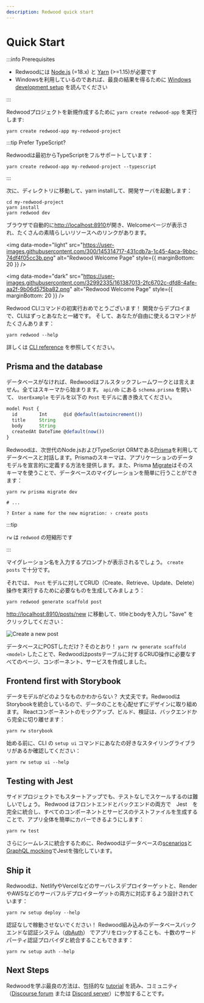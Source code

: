 ```yaml
---
description: Redwood quick start
---
```


# Quick Start

:::info Prerequisites

<!--
- Redwood requires [Node.js](https://nodejs.org/en/) (=18.x) and [Yarn](https://yarnpkg.com/) (>=1.15)
- Are you on Windows? For best results, follow our [Windows development setup](how-to/windows-development-setup.md) guide
-->

- Redwoodには [Node.js](https://nodejs.org/en/) (=18.x) と [Yarn](https://yarnpkg.com/) (>=1.15)が必要です
- Windowsを利用しているのであれば、最良の結果を得るために [Windows development setup](how-to/windows-development-setup.md) を読んでください

:::

<!--
Create a Redwood project with `yarn create redwood-app`:
-->

Redwoodプロジェクトを新規作成するために `yarn create redwood-app` を実行します:

```
yarn create redwood-app my-redwood-project
```

:::tip Prefer TypeScript?

<!--
Redwood comes with full TypeScript support from the get-go:
-->

Redwoodは最初からTypeScriptをフルサポートしています：

```
yarn create redwood-app my-redwood-project --typescript
```

:::

<!--
Then change into that directory, yarn install, and start the development server:
-->

次に、ディレクトリに移動して、yarn installして、開発サーバを起動します：

```
cd my-redwood-project
yarn install
yarn redwood dev
```

<!--
Your browser should automatically open to [http://localhost:8910](http://localhost:8910) where you'll see the Welcome Page, which links out to a many great resources:
-->

ブラウザで自動的に[http://localhost:8910](http://localhost:8910)が開き、Welcomeページが表示され、たくさんの素晴らしいリソースへのリンクがあります。

<img data-mode="light" src="https://user-images.githubusercontent.com/300/145314717-431cdb7a-1c45-4aca-9bbc-74df4f05cc3b.png" alt="Redwood Welcome Page" style={{ marginBottom: 20 }} />

<img data-mode="dark" src="https://user-images.githubusercontent.com/32992335/161387013-2fc6702c-dfd8-4afe-aa2f-9b06d575ba82.png" alt="Redwood Welcome Page" style={{ marginBottom: 20 }} />

<!--
Congratulations on running your first Redwood CLI command!
From dev to deploy, the CLI is with you the whole way.
And there's quite a few commands at your disposal:
-->

Redwood CLIコマンドの初実行おめでとうございます！
開発からデプロイまで、CLIはずっとあなたと一緒です。
そして、あなたが自由に使えるコマンドがたくさんあります：

```
yarn redwood --help
```

<!--
For all the details, see the [CLI reference](cli-commands.md).
-->

詳しくは [CLI reference](cli-commands.md) を参照してください。

## Prisma and the database

<!--
Redwood wouldn't be a full-stack framework without a database. It all starts with the schema. Open the `schema.prisma` file in `api/db` and replace the `UserExample` model with the following `Post` model:
-->
データベースがなければ、Redwoodはフルスタックフレームワークとは言えません。全てはスキーマから始まります。 `api/db` にある `schema.prisma` を開いて、 `UserExample` モデルを以下の `Post` モデルに書き換えてください。

```js title="api/db/schema.prisma"
model Post {
  id        Int      @id @default(autoincrement())
  title     String
  body      String
  createdAt DateTime @default(now())
}
```

<!--
Redwood uses [Prisma](https://www.prisma.io/), a next-gen Node.js and TypeScript ORM, to talk to the database. Prisma's schema offers a declarative way of defining your app's data models. And Prisma [Migrate](https://www.prisma.io/migrate) uses that schema to make database migrations hassle-free:
-->

Redwoodは、次世代のNode.jsおよびTypeScript ORMである[Prisma](https://www.prisma.io/)を利用してデータベースと対話します。Prismaのスキーマは、アプリケーションのデータモデルを宣言的に定義する方法を提供します。また、Prisma [Migrate](https://www.prisma.io/migrate)はそのスキーマを使うことで、データベースのマイグレーションを簡単に行うことができます：

```
yarn rw prisma migrate dev

# ...

? Enter a name for the new migration: › create posts
```

<!--
> `rw` is short for `redwood`
-->

:::tip

`rw` は `redwood` の短縮形です

:::

<!--
You'll be prompted for the name of your migration. `create posts` will do.

Now let's generate everything we need to perform all the CRUD (Create, Retrieve, Update, Delete) actions on our `Post` model:
-->

マイグレーション名を入力するプロンプトが表示されるでしょう。 `create posts` で十分です。

それでは、 `Post` モデルに対してCRUD（Create、Retrieve、Update、Delete）操作を実行するために必要なものを生成してみましょう：

```
yarn redwood generate scaffold post
```

<!--
Navigate to [http://localhost:8910/posts/new](http://localhost:8910/posts/new), fill in the title and body, and click "Save":
-->

[http://localhost:8910/posts/new](http://localhost:8910/posts/new) に移動して、titleとbodyを入力し "Save" をクリックしてください：

<img src="https://user-images.githubusercontent.com/300/73028004-72262c00-3de9-11ea-8924-66d1cc1fceb6.png" alt="Create a new post" />

<!--
Did we just create a post in the database? Yup! With `yarn rw generate scaffold <model>`, Redwood created all the pages, components, and services necessary to perform all CRUD actions on our posts table.
-->

データベースにPOSTしただけ？そのとおり！ `yarn rw generate scaffold <model>` したことで、Redwoodはpostsテーブルに対するCRUD操作に必要なすべてのページ、コンポーネント、サービスを作成しました。

## Frontend first with Storybook

<!--
Don't know what your data models look like?
That's more than ok—Redwood integrates Storybook so that you can work on design without worrying about data.
Mockup, build, and verify your React components, even in complete isolation from the backend:
-->

データモデルがどのようなものかわからない？
大丈夫です。RedwoodはStorybookを統合しているので、データのことを心配せずにデザインに取り組めます。
Reactコンポーネントのモックアップ、ビルド、検証は、バックエンドから完全に切り離せます：

```
yarn rw storybook
```

<!--
Before you start, see if the CLI's `setup ui` command has your favorite styling library:
-->

始める前に、CLI の `setup ui` コマンドにあなたの好きなスタイリングライブラリがあるか確認してください：

```
yarn rw setup ui --help
```

## Testing with Jest

<!--
It'd be hard to scale from side project to startup without a few tests.
Redwood fully integrates Jest with both the front- and back-ends, and makes it easy to keep your whole app covered by generating test files with all your components and services:
-->

サイドプロジェクトでもスタートアップでも、テストなしでスケールするのは難しいでしょう。
Redwood はフロントエンドとバックエンドの両方で　Jest　を完全に統合し、すべてのコンポーネントとサービスのテストファイルを生成することで、アプリ全体を簡単にカバーできるようにします：

```
yarn rw test
```

<!--
To make the integration even more seamless, Redwood augments Jest with database [scenarios](testing.md#scenarios)  and [GraphQL mocking](testing.md#mocking-graphql-calls).
-->

さらにシームレスに統合するために、Redwoodはデータベースの[scenarios](testing.md#scenarios)と[GraphQL mocking](testing.md#mocking-graphql-calls)でJestを強化しています。

## Ship it

<!--
Redwood is designed for both serverless deploy targets like Netlify and Vercel and serverful deploy targets like Render and AWS:
-->

Redwoodは、NetlifyやVercelなどのサーバレスデプロイターゲットと、RenderやAWSなどのサーバフルデプロイターゲットの両方に対応するよう設計されています：

```
yarn rw setup deploy --help
```

<!--
Don't go live without auth!
Lock down your app with Redwood's built-in, database-backed authentication system ([dbAuth](authentication.md#self-hosted-auth-installation-and-setup)), or integrate with nearly a dozen third-party auth providers:
-->

認証なしで稼動させないでください！
Redwood組み込みのデータベースバックエンドな認証システム（[dbAuth](authentication.md#self-hosted-auth-installation-and-setup)） でアプリをロックすることも、十数のサードパーティ認証プロバイダと統合することもできます：

```
yarn rw setup auth --help
```

## Next Steps

<!--
The best way to learn Redwood is by going through the comprehensive [tutorial](tutorial/foreword.md) and joining the community (via the [Discourse forum](https://community.redwoodjs.com) or the [Discord server](https://discord.gg/redwoodjs)).
-->

Redwoodを学ぶ最良の方法は、包括的な [tutorial](tutorial/foreword.md) を読み、コミュニティ（[Discourse forum](https://community.redwoodjs.com) または [Discord server](https://discord.gg/redwoodjs)）に参加することです。

